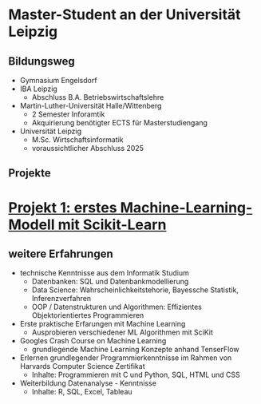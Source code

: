 # Master-Student an der Universität Leipzig 
## Bildungsweg
- Gymnasium Engelsdorf
- IBA Leipzig
    - Abschluss B.A. Betriebswirtschaftslehre
- Martin-Luther-Universität Halle/Wittenberg
    - 2 Semester Inforamtik
    - Akquirierung benötigter ECTS für Masterstudiengang
- Universität Leipzig
    - M.Sc. Wirtschaftsinformatik
    - voraussichtlicher Abschluss 2025   

## Projekte
# [Projekt 1: erstes Machine-Learning-Modell mit Scikit-Learn](https://github.com/niklas168/ML_projects/tree/main/titanic_spaceship)

## weitere Erfahrungen
- technische Kenntnisse aus dem Informatik Studium
    - Datenbanken: SQL und Datenbankmodellierung
    - Data Science: Wahrscheinlichkeitstehorie, Bayessche Statistik, Inferenzverfahren
    - OOP / Datenstrukturen und Algorithmen: Effizientes Objektorientiertes Programmieren
- Erste praktische Erfarungen mit Machine Learning
    - Ausprobieren verschiedener ML Algorithmen mit SciKit
- Googles Crash Course on Machine Learning
    - grundlegende Machine Learning Konzepte anhand TenserFlow
- Erlernen grundlegender Programmierkenntnisse im Rahmen von Harvards Computer Science Zertifikat
    - Inhalte: Programmieren mit C und Python, SQL, HTML und CSS
- Weiterbildung Datenanalyse - Kenntnisse
    - Inhalte: R, SQL, Excel, Tableau 
